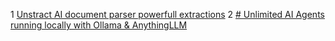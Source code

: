 1 [Unstract AI document parser  powerfull extractions](https://www.youtube.com/watch?v=6Nv7g4NdYPY)
2 [# Unlimited AI Agents running locally with Ollama & AnythingLLM](https://www.youtube.com/watch?v=4UFrVvy7VlA)

